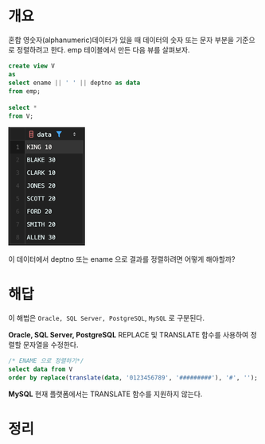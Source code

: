 <!-- Date: 2025-01-19 -->
<!-- Update Date: 2025-01-19 -->
<!-- File ID: cbbea89d-e78b-45cc-81bc-05da9399eef8 -->
<!-- Author: Seoyeon Jang -->

# 개요

혼합 영숫자(alphanumeric)데이터가 있을 때 데이터의 숫자 또는 문자 부분을 기준으로 정렬하려고 한다.
emp 테이블에서 만든 다음 뷰를 살펴보자.

```sql
create view V
as
select ename || ' ' || deptno as data
from emp;

select *
from V;

```

![](.2.4_혼합_영숫자_데이터_정렬하기_images/f669c6eb.png)

이 데이터에서 deptno 또는 ename 으로 결과를 정렬하려면 어떻게 해야할까?

# 해답
이 해법은 `Oracle, SQL Server, PostgreSQL`, `MySQL` 로 구분된다.

**Oracle, SQL Server, PostgreSQL**
REPLACE 및 TRANSLATE 함수를 사용하여 정렬할 문자열을 수정한다.

```sql
/* ENAME 으로 정렬하기*/
select data from V
order by replace(translate(data, '0123456789', '#########'), '#', '');
```

**MySQL**
현재 플랫폼에서는 TRANSLATE 함수를 지원하지 않는다.

# 정리



